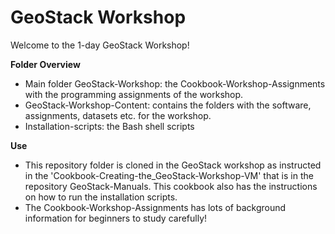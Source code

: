 # GeoStack Workshop
Welcome to the 1-day GeoStack Workshop!

**Folder Overview**
- Main folder GeoStack-Workshop: the Cookbook-Workshop-Assignments with the programming assignments of the workshop.
- GeoStack-Workshop-Content: contains the folders with the software, assignments, datasets etc. for the workshop.
- Installation-scripts: the Bash shell scripts 

**Use**
- This repository folder is cloned in the GeoStack workshop as instructed in the 'Cookbook-Creating-the_GeoStack-Workshop-VM' that is in the repository GeoStack-Manuals. This cookbook also has the instructions on how to run the installation scripts.
- The Cookbook-Workshop-Assignments has lots of background information for beginners to study carefully!
